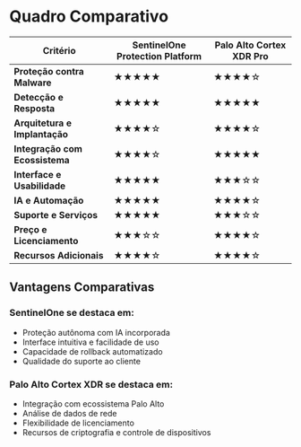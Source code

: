 # Quadro Comparativo

| Critério | SentinelOne Protection Platform | Palo Alto Cortex XDR Pro |
|---------|--------------------------------|--------------------------|
| **Proteção contra Malware** | ★★★★★ | ★★★★☆ |
| **Detecção e Resposta** | ★★★★★ | ★★★★★ |
| **Arquitetura e Implantação** | ★★★★☆ | ★★★★☆ |
| **Integração com Ecossistema** | ★★★★☆ | ★★★★★ |
| **Interface e Usabilidade** | ★★★★★ | ★★★☆☆ |
| **IA e Automação** | ★★★★★ | ★★★★☆ |
| **Suporte e Serviços** | ★★★★★ | ★★★☆☆ |
| **Preço e Licenciamento** | ★★★☆☆ | ★★★★☆ |
| **Recursos Adicionais** | ★★★★☆ | ★★★★☆ |

## Vantagens Comparativas

### SentinelOne se destaca em:
- Proteção autônoma com IA incorporada
- Interface intuitiva e facilidade de uso
- Capacidade de rollback automatizado
- Qualidade do suporte ao cliente

### Palo Alto Cortex XDR se destaca em:
- Integração com ecossistema Palo Alto
- Análise de dados de rede
- Flexibilidade de licenciamento
- Recursos de criptografia e controle de dispositivos
